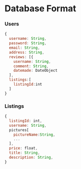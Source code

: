 # Database Format

### Users
```js
{
  username: String,
  password: String,
  email: String,
  address: String,
  reviews: [{
    username: String,
    comment: String,
    datemade: DateObject
  ],
  listings:[
    listingId:int
  ]
}
```

### Listings
```js
{
  listingId: int,
  username: String,
  pictures[
    pictureName:String,
    ...
  ],
  price: float,
  title: String,
  description: String,
}
```
